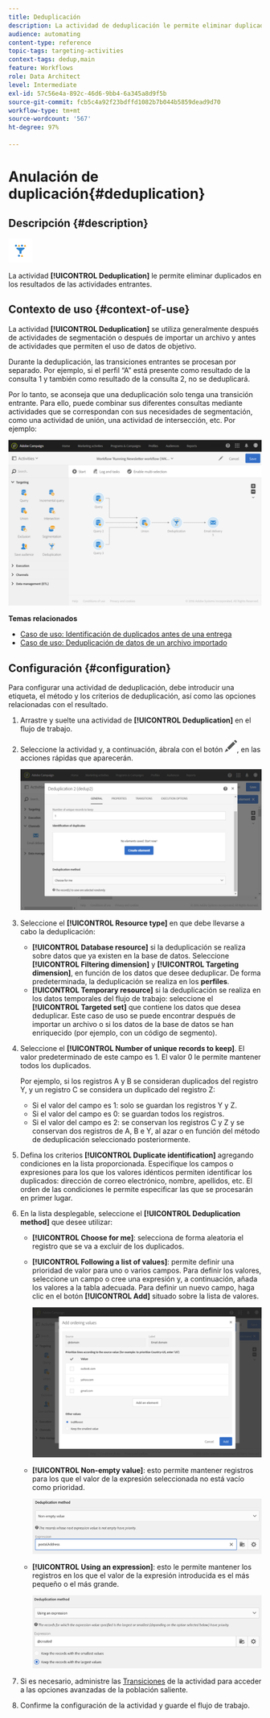 ```yaml
---
title: Deduplicación
description: La actividad de deduplicación le permite eliminar duplicados en los resultados de las actividades entrantes.
audience: automating
content-type: reference
topic-tags: targeting-activities
context-tags: dedup,main
feature: Workflows
role: Data Architect
level: Intermediate
exl-id: 57c56e4a-892c-46d6-9bb4-6a345a8d9f5b
source-git-commit: fcb5c4a92f23bdffd1082b7b044b5859dead9d70
workflow-type: tm+mt
source-wordcount: '567'
ht-degree: 97%

---
```


# Anulación de duplicación{#deduplication}

## Descripción {#description}

![](assets/deduplication.png)

La actividad **[!UICONTROL Deduplication]** le permite eliminar duplicados en los resultados de las actividades entrantes.

## Contexto de uso {#context-of-use}

La actividad **[!UICONTROL Deduplication]** se utiliza generalmente después de actividades de segmentación o después de importar un archivo y antes de actividades que permiten el uso de datos de objetivo.

Durante la deduplicación, las transiciones entrantes se procesan por separado. Por ejemplo, si el perfil “A” está presente como resultado de la consulta 1 y también como resultado de la consulta 2, no se deduplicará.

Por lo tanto, se aconseja que una deduplicación solo tenga una transición entrante. Para ello, puede combinar sus diferentes consultas mediante actividades que se correspondan con sus necesidades de segmentación, como una actividad de unión, una actividad de intersección, etc. Por ejemplo:

![](assets/dedup_bonnepratique.png)

**Temas relacionados**

* [Caso de uso: Identificación de duplicados antes de una entrega](../../automating/using/identifying-duplicated-before-delivery.md)
* [Caso de uso: Deduplicación de datos de un archivo importado](../../automating/using/deduplicating-data-imported-file.md)

## Configuración {#configuration}

Para configurar una actividad de deduplicación, debe introducir una etiqueta, el método y los criterios de deduplicación, así como las opciones relacionadas con el resultado.

1. Arrastre y suelte una actividad de **[!UICONTROL Deduplication]** en el flujo de trabajo.
1. Seleccione la actividad y, a continuación, ábrala con el botón ![](assets/edit_darkgrey-24px.png), en las acciones rápidas que aparecerán.

   ![](assets/deduplication_1.png)

1. Seleccione el **[!UICONTROL Resource type]** en que debe llevarse a cabo la deduplicación:

   * **[!UICONTROL Database resource]** si la deduplicación se realiza sobre datos que ya existen en la base de datos. Seleccione **[!UICONTROL Filtering dimension]** y **[!UICONTROL Targeting dimension]**, en función de los datos que desee deduplicar. De forma predeterminada, la deduplicación se realiza en los **perfiles**.
   * **[!UICONTROL Temporary resource]** si la deduplicación se realiza en los datos temporales del flujo de trabajo: seleccione el **[!UICONTROL Targeted set]** que contiene los datos que desea deduplicar. Este caso de uso se puede encontrar después de importar un archivo o si los datos de la base de datos se han enriquecido (por ejemplo, con un código de segmento).

1. Seleccione el **[!UICONTROL Number of unique records to keep]**. El valor predeterminado de este campo es 1. El valor 0 le permite mantener todos los duplicados.

   Por ejemplo, si los registros A y B se consideran duplicados del registro Y, y un registro C se considera un duplicado del registro Z:

   * Si el valor del campo es 1: solo se guardan los registros Y y Z.
   * Si el valor del campo es 0: se guardan todos los registros.
   * Si el valor del campo es 2: se conservan los registros C y Z y se conservan dos registros de A, B e Y, al azar o en función del método de deduplicación seleccionado posteriormente.

1. Defina los criterios **[!UICONTROL Duplicate identification]** agregando condiciones en la lista proporcionada. Especifique los campos o expresiones para los que los valores idénticos permiten identificar los duplicados: dirección de correo electrónico, nombre, apellidos, etc. El orden de las condiciones le permite especificar las que se procesarán en primer lugar.
1. En la lista desplegable, seleccione el **[!UICONTROL Deduplication method]** que desee utilizar:

   * **[!UICONTROL Choose for me]**: selecciona de forma aleatoria el registro que se va a excluir de los duplicados.
   * **[!UICONTROL Following a list of values]**: permite definir una prioridad de valor para uno o varios campos. Para definir los valores, seleccione un campo o cree una expresión y, a continuación, añada los valores a la tabla adecuada. Para definir un nuevo campo, haga clic en el botón **[!UICONTROL Add]** situado sobre la lista de valores.

      ![](assets/deduplication_2.png)

   * **[!UICONTROL Non-empty value]**: esto permite mantener registros para los que el valor de la expresión seleccionada no está vacío como prioridad.

      ![](assets/deduplication_3.png)

   * **[!UICONTROL Using an expression]**: esto le permite mantener los registros en los que el valor de la expresión introducida es el más pequeño o el más grande.

      ![](assets/deduplication_4.png)

1. Si es necesario, administre las [Transiciones](../../automating/using/activity-properties.md) de la actividad para acceder a las opciones avanzadas de la población saliente.
1. Confirme la configuración de la actividad y guarde el flujo de trabajo.
